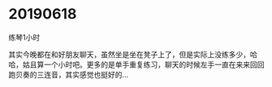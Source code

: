 # 20190618

练琴1小时

其实今晚都在和好朋友聊天，虽然坐是坐在凳子上了，但是实际上没练多少，哈哈，姑且算一个小时吧。更多的是单手重复练习，聊天的时候左手一直在来来回回跑贝奏的三连音，其实感觉也挺好的...

